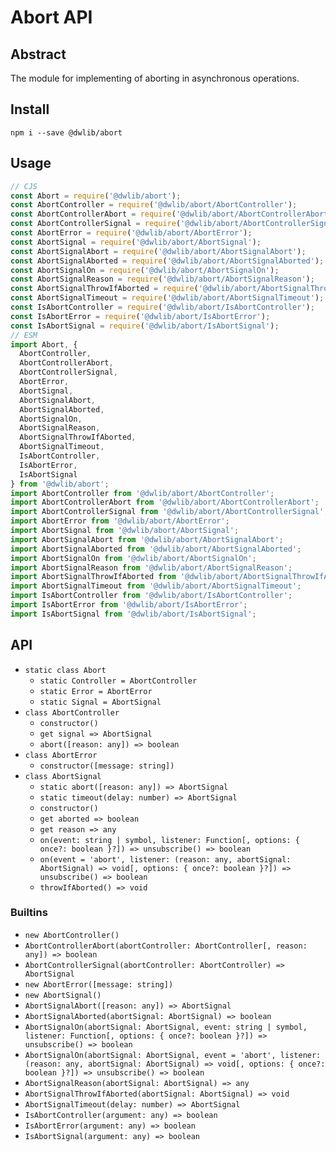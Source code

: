 # Abort API

## Abstract
The module for implementing of aborting in asynchronous operations.

## Install
`npm i --save @dwlib/abort`

## Usage
```javascript
// CJS
const Abort = require('@dwlib/abort');
const AbortController = require('@dwlib/abort/AbortController');
const AbortControllerAbort = require('@dwlib/abort/AbortControllerAbort');
const AbortControllerSignal = require('@dwlib/abort/AbortControllerSignal');
const AbortError = require('@dwlib/abort/AbortError');
const AbortSignal = require('@dwlib/abort/AbortSignal');
const AbortSignalAbort = require('@dwlib/abort/AbortSignalAbort');
const AbortSignalAborted = require('@dwlib/abort/AbortSignalAborted');
const AbortSignalOn = require('@dwlib/abort/AbortSignalOn');
const AbortSignalReason = require('@dwlib/abort/AbortSignalReason');
const AbortSignalThrowIfAborted = require('@dwlib/abort/AbortSignalThrowIfAborted');
const AbortSignalTimeout = require('@dwlib/abort/AbortSignalTimeout');
const IsAbortController = require('@dwlib/abort/IsAbortController');
const IsAbortError = require('@dwlib/abort/IsAbortError');
const IsAbortSignal = require('@dwlib/abort/IsAbortSignal');
// ESM
import Abort, {
  AbortController,
  AbortControllerAbort,
  AbortControllerSignal,
  AbortError,
  AbortSignal,
  AbortSignalAbort,
  AbortSignalAborted,
  AbortSignalOn,
  AbortSignalReason,
  AbortSignalThrowIfAborted,
  AbortSignalTimeout,
  IsAbortController,
  IsAbortError,
  IsAbortSignal
} from '@dwlib/abort';
import AbortController from '@dwlib/abort/AbortController';
import AbortControllerAbort from '@dwlib/abort/AbortControllerAbort';
import AbortControllerSignal from '@dwlib/abort/AbortControllerSignal';
import AbortError from '@dwlib/abort/AbortError';
import AbortSignal from '@dwlib/abort/AbortSignal';
import AbortSignalAbort from '@dwlib/abort/AbortSignalAbort';
import AbortSignalAborted from '@dwlib/abort/AbortSignalAborted';
import AbortSignalOn from '@dwlib/abort/AbortSignalOn';
import AbortSignalReason from '@dwlib/abort/AbortSignalReason';
import AbortSignalThrowIfAborted from '@dwlib/abort/AbortSignalThrowIfAborted';
import AbortSignalTimeout from '@dwlib/abort/AbortSignalTimeout';
import IsAbortController from '@dwlib/abort/IsAbortController';
import IsAbortError from '@dwlib/abort/IsAbortError';
import IsAbortSignal from '@dwlib/abort/IsAbortSignal';
```

## API
- `static class Abort`
  - `static Controller = AbortController`
  - `static Error = AbortError`
  - `static Signal = AbortSignal`
- `class AbortController`
  - `constructor()`
  - `get signal => AbortSignal`
  - `abort([reason: any]) => boolean`
- `class AbortError`
  - `constructor([message: string])`
- `class AbortSignal`
  - `static abort([reason: any]) => AbortSignal`
  - `static timeout(delay: number) => AbortSignal`
  - `constructor()`
  - `get aborted => boolean`
  - `get reason => any`
  - `on(event: string | symbol, listener: Function[, options: {
      once?: boolean
    }?]) => unsubscribe() => boolean`
  - `on(event = 'abort', listener: (reason: any, abortSignal: AbortSignal) => void[, options: {
      once?: boolean
    }?]) => unsubscribe() => boolean`
  - `throwIfAborted() => void`

### Builtins
- `new AbortController()`
- `AbortControllerAbort(abortController: AbortController[, reason: any]) => boolean`
- `AbortControllerSignal(abortController: AbortController) => AbortSignal`
- `new AbortError([message: string])`
- `new AbortSignal()`
- `AbortSignalAbort([reason: any]) => AbortSignal`
- `AbortSignalAborted(abortSignal: AbortSignal) => boolean`
- `AbortSignalOn(abortSignal: AbortSignal, event: string | symbol, listener: Function[, options: {
    once?: boolean
  }?]) => unsubscribe() => boolean`
- `AbortSignalOn(abortSignal: AbortSignal, event = 'abort', listener: (reason: any, abortSignal: AbortSignal) => void[, options: {
    once?: boolean
  }?]) => unsubscribe() => boolean`
- `AbortSignalReason(abortSignal: AbortSignal) => any`
- `AbortSignalThrowIfAborted(abortSignal: AbortSignal) => void`
- `AbortSignalTimeout(delay: number) => AbortSignal`
- `IsAbortController(argument: any) => boolean`
- `IsAbortError(argument: any) => boolean`
- `IsAbortSignal(argument: any) => boolean`
